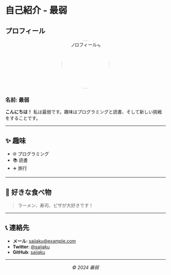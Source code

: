 # 自己紹介 - 最弱

## プロフィール
<p align="center">
  <img src="profile.jpg" alt="プロフィール写真" style="width: 150px; border-radius: 50%;">
</p>

### 名前: 最弱  
**こんにちは！** 私は最弱です。趣味はプログラミングと読書、そして新しい挑戦をすることです。

---

## ✨ 趣味
- 🌐 プログラミング
- 📚 読書
- ✈️ 旅行

---

## 🍣 好きな食べ物
> ラーメン、寿司、ピザが大好きです！

---

## 📞 連絡先
- **メール**: saijaku@example.com  
- **Twitter**: [@saijaku](https://twitter.com/saijaku)  
- **GitHub**: [saijaku](https://github.com/saijaku)

---

<p align="center">
  <i>&copy; 2024 最弱</i>
</p>

